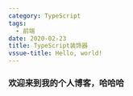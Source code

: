 ```yaml
---
category: TypeScript
tags:
  - 前端
date: 2020-02-23
title: TypeScript装饰器
vssue-title: Hello, world!
---
```


<!-- more -->

### 欢迎来到我的个人博客，哈哈哈
